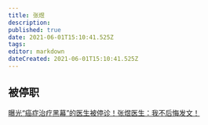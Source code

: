```yaml
---
title: 张煜
description: 
published: true
date: 2021-06-01T15:10:41.525Z
tags: 
editor: markdown
dateCreated: 2021-06-01T15:10:41.525Z
---
```


## 被停职

[曝光“癌症治疗黑幕”的医生被停诊！张煜医生：我不后悔发文！](https://web.archive.org/web/20210601145235/https://telegra.ph/曝光癌症治疗黑幕的医生被停诊张煜医生我不后悔发文-04-29-2)
